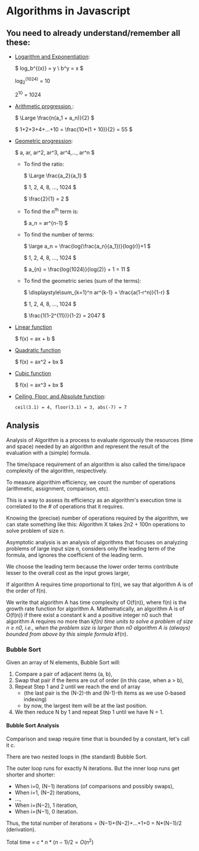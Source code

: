 # Algorithms in Javascript

## You need to already understand/remember all these:

* [Logarithm and Exponentiation](https://en.wikipedia.org/wiki/Logarithm):

  $
  log_b^{(x)} = y \\
  b^y = x
  $

  log<sub>2</sub><sup>(1024)</sup> = 10

  2<sup>10</sup> = 1024

* [ Arithmetic progression ](https://en.wikipedia.org/wiki/Arithmetic_progression):

  $
  \Large
  \frac{n(a_1 + a_n)}{2}
  $

  $
  1+2+3+4+…+10 = \frac{10*(1 + 10)}{2} = 55
  $

* [Geometric progression](https://en.wikipedia.org/wiki/Geometric_progression):

  $
  a, ar, ar^2, ar^3, ar^4,..., ar^n
  $

  * To find the ratio:

    $
    \Large
    \frac{a_2}{a_1}
    $

    $
    1, 2, 4, 8, ..., 1024
    $

    $
    \frac{2}{1} = 2
    $

  * To find the n<sup>th</sup> term is:

    $
    a_n = ar^{n-1}
    $

  * To find the number of terms:

    $
    \large
    a_n = \frac{log(\frac{a_n}{a_1})}{log(r)}+1
    $

    $
    1, 2, 4, 8, ..., 1024
    $

    $
    a_{n} = \frac{log(1024)}{log(2)} + 1 = 11
    $

  * To find the geometric series (sum of the terms):

    $
    \displaystyle\sum_{k=1}^n ar^{k-1} = \frac{a(1-r^n)}{1-r}
    $

    $
    1, 2, 4, 8, ..., 1024
    $

    $
    \frac{1(1-2^{11})}{1-2} = 2047
    $

* [Linear function](https://en.wikipedia.org/wiki/Linear_function)

    $
    f(x) = ax + b
    $

* [Quadratic function](https://en.wikipedia.org/wiki/Quadratic_function)

    $
    f(x) = ax^2 + bx
    $

* [Cubic function](https://en.wikipedia.org/wiki/Cubic_function)

    $
    f(x) = ax^3 + bx
    $

* [Ceiling, Floor, and Absolute function](https://developer.mozilla.org/en-US/docs/Web/JavaScript/Reference/Global_Objects/Math):

    `ceil(3.1) = 4, floor(3.1) = 3, abs(-7) = 7`

## Analysis
Analysis of Algorithm is a process to evaluate rigorously the resources (time and space) needed by an algorithm and represent the result of the evaluation with a (simple) formula.


The time/space requirement of an algorithm is also called the time/space complexity of the algorithm, respectively.

To measure algorithim efficiency, we count the number of operations (arithmetic, assignment, comparison, etc).

This is a way to assess its efficiency as an algorithm's execution time is correlated to the # of operations that it requires.


Knowing the (precise) number of operations required by the algorithm, we can state something like this: Algorithm X takes 2n2 + 100n operations to solve problem of size n.

Asymptotic analysis is an analysis of algorithms that focuses on analyzing problems of large input size n, considers only the leading term of the formula, and ignores the coefficient of the leading term.


We choose the leading term because the lower order terms contribute lesser to the overall cost as the input grows larger,

If algorithm A requires time proportional to f(n), we say that algorithm A is of the order of f(n).

We write that algorithm A has time complexity of O(f(n)), where f(n) is the growth rate function for algorithm A.
Mathematically, an algorithm A is of O(f(n)) if there exist a constant k and a positive integer n0 such that algorithm A requires no more than k*f(n) time units to solve a problem of size n ≥ n0, i.e., when the problem size is larger than n0 algorithm A is (always) bounded from above by this simple formula k*f(n).


### Bubble Sort
Given an array of N elements, Bubble Sort will:

1. Compare a pair of adjacent items (a, b),
2. Swap that pair if the items are out of order (in this case, when a > b),
3. Repeat Step 1 and 2 until we reach the end of array
    * (the last pair is the (N-2)-th and (N-1)-th items as we use 0-based indexing)
    * by now, the largest item will be at the last position.
4. We then reduce N by 1 and repeat Step 1 until we have N = 1.

#### Bubble Sort Analysis
Comparison and swap require time that is bounded by a constant, let's call it c.

There are two nested loops in (the standard) Bubble Sort.

The outer loop runs for exactly N iterations.
But the inner loop runs get shorter and shorter:

* When i=0, (N−1) iterations (of comparisons and possibly swaps),
* When i=1, (N−2) iterations,
* ...,
* When i=(N−2), 1 iteration,
* When i=(N−1), 0 iteration.

Thus, the total number of iterations = (N−1)+(N−2)+...+1+0 = N*(N−1)/2 (derivation).

Total time = $c * n * (n−1)/2 = O(n^2)$

